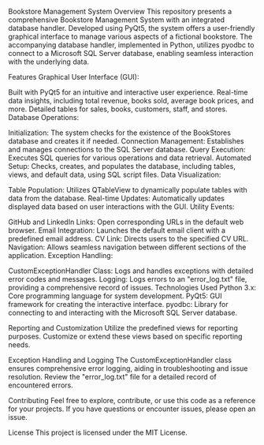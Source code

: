 Bookstore Management System
Overview
This repository presents a comprehensive Bookstore Management System with an integrated database handler. Developed using PyQt5, the system offers a user-friendly graphical interface to manage various aspects of a fictional bookstore. The accompanying database handler, implemented in Python, utilizes pyodbc to connect to a Microsoft SQL Server database, enabling seamless interaction with the underlying data.

Features
Graphical User Interface (GUI):

Built with PyQt5 for an intuitive and interactive user experience.
Real-time data insights, including total revenue, books sold, average book prices, and more.
Detailed tables for sales, books, customers, staff, and stores.
Database Operations:

Initialization: The system checks for the existence of the BookStores database and creates it if needed.
Connection Management: Establishes and manages connections to the SQL Server database.
Query Execution: Executes SQL queries for various operations and data retrieval.
Automated Setup: Checks, creates, and populates the database, including tables, views, and default data, using SQL script files.
Data Visualization:

Table Population: Utilizes QTableView to dynamically populate tables with data from the database.
Real-time Updates: Automatically updates displayed data based on user interactions with the GUI.
Utility Events:

GitHub and LinkedIn Links: Open corresponding URLs in the default web browser.
Email Integration: Launches the default email client with a predefined email address.
CV Link: Directs users to the specified CV URL.
Navigation: Allows seamless navigation between different sections of the application.
Exception Handling:

CustomExceptionHandler Class: Logs and handles exceptions with detailed error codes and messages.
Logging: Logs errors to an "error_log.txt" file, providing a comprehensive record of issues.
Technologies Used
Python 3.x: Core programming language for system development.
PyQt5: GUI framework for creating the interactive interface.
pyodbc: Library for connecting to and interacting with the Microsoft SQL Server database.

Reporting and Customization
Utilize the predefined views for reporting purposes. Customize or extend these views based on specific reporting needs.

Exception Handling and Logging
The CustomExceptionHandler class ensures comprehensive error logging, aiding in troubleshooting and issue resolution. Review the "error_log.txt" file for a detailed record of encountered errors.

Contributing
Feel free to explore, contribute, or use this code as a reference for your projects. If you have questions or encounter issues, please open an issue.

License
This project is licensed under the MIT License.
